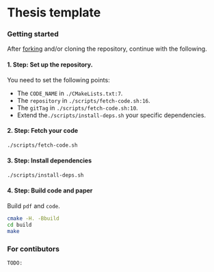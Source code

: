 Thesis template
=====

### Getting started

After [forking](https://help.github.com/articles/fork-a-repo/)
and/or cloning the repository, continue with the following.

#### 1. Step: Set up the repository.

You need to set the following points:
 - The `CODE_NAME` in `./CMakeLists.txt:7`.
 - The `repository` in `./scripts/fetch-code.sh:16`.
 - The `gitTag` in `./scripts/fetch-code.sh:10`.
 - Extend the`./scripts/install-deps.sh` your specific dependencies.

#### 2. Step: Fetch your code

```bash
./scripts/fetch-code.sh
```

#### 3. Step: Install dependencies

```bash
./scripts/install-deps.sh
```

#### 4. Step: Build code and paper

Build `pdf` and `code`.
```bash
cmake -H. -Bbuild
cd build
make
```

### For contibutors

`TODO:`
